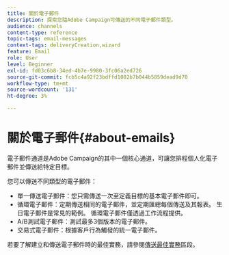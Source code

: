 ```yaml
---
title: 關於電子郵件
description: 探索您隨Adobe Campaign可傳送的不同電子郵件類型。
audience: channels
content-type: reference
topic-tags: email-messages
context-tags: deliveryCreation,wizard
feature: Email
role: User
level: Beginner
exl-id: fd03c6b8-34ed-4b7e-9980-3fc06a2ed726
source-git-commit: fcb5c4a92f23bdffd1082b7b044b5859dead9d70
workflow-type: tm+mt
source-wordcount: '131'
ht-degree: 3%

---
```


# 關於電子郵件{#about-emails}

電子郵件通道是Adobe Campaign的其中一個核心通道，可讓您排程個人化電子郵件並傳送給特定目標。

您可以傳送不同類型的電子郵件：

* 單一傳送電子郵件：您只需傳送一次至定義目標的基本電子郵件即可。
* 循環電子郵件：定期傳送相同的電子郵件，並定期匯總每個傳送及其報表。 生日電子郵件是常見的範例。 循環電子郵件僅透過工作流程提供。
* A/B測試電子郵件：測試最多3個版本的電子郵件。
* 交易式電子郵件：根據客戶行為觸發的統一電子郵件。

若要了解建立和傳送電子郵件時的最佳實務，請參閱[傳送最佳實務](../../sending/using/delivery-best-practices.md)區段。
